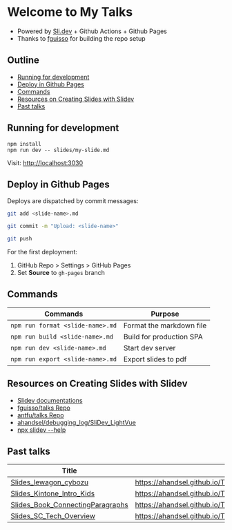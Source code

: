 # Welcome to My Talks

* Powered by [Sli.dev](https://sli.dev) + Github Actions + Github Pages
* Thanks to [fguisso](https://github.com/fguisso/talks) for building the repo setup

## Outline <!-- omit in toc -->
<!-- markdownlint-disable MD007 -->
* [Running for development](#running-for-development)
* [Deploy in Github Pages](#deploy-in-github-pages)
* [Commands](#commands)
* [Resources on Creating Slides with Slidev](#resources-on-creating-slides-with-slidev)
* [Past talks](#past-talks)
<!-- markdownlint-enable MD007 -->

## Running for development

```shell
npm install
npm run dev -- slides/my-slide.md
```

Visit: <http://localhost:3030>

## Deploy in Github Pages

Deploys are dispatched by commit messages:

```bash
git add <slide-name>.md

git commit -m "Upload: <slide-name>"

git push
```

For the first deployment:

  1. GitHub Repo > Settings > GitHub Pages
  2. Set **Source** to `gh-pages` branch

## Commands

| Commands                         | Purpose                  |
| -------------------------------- | ------------------------ |
| `npm run format <slide-name>.md` | Format the markdown file |
| `npm run build <slide-name>.md`  | Build for production SPA |
| `npm run dev <slide-name>.md`    | Start dev server         |
| `npm run export <slide-name>.md` | Export slides to pdf     |

## Resources on Creating Slides with Slidev

* [Slidev documentations](https://sli.dev/)
* [fguisso/talks Repo](https://github.com/fguisso/talks)
* [antfu/talks Repo](https://github.com/antfu/talks)
* [ahandsel/debugging_log/SliDev_LightVue](https://github.com/ahandsel/debugging_log/tree/master/SliDev_LightVue)
* [npx slidev --help](https://github.com/ahandsel/debugging_log/blob/master/SliDev_LightVue/SliDev_Basic/SliDev_Help.md#npx-slidev---help)

## Past talks

| Title                                                                   | Slides Link                                                          |
| ----------------------------------------------------------------------- | -------------------------------------------------------------------- |
| [Slides_lewagon_cybozu](Slides_lewagon_cybozu.md)                       | <https://ahandsel.github.io/Talks/Slides_lewagon_cybozu/>            |
| [Slides_Kintone_Intro_Kids](Slides_Kintone_Intro_Kids.md)               | <https://ahandsel.github.io/Talks/Slides_Kintone_Intro_Kids/>        |
| [Slides_Book_ConnectingParagraphs](Slides_Book_ConnectingParagraphs.md) | <https://ahandsel.github.io/Talks/Slides_Book_ConnectingParagraphs/> |
| [Slides_SC_Tech_Overview](Slides_SC_Tech_Overview.md)                   | <https://ahandsel.github.io/Talks/Slides_SC_Tech_Overview/>          |
